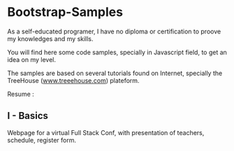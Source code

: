 # Bootstrap-Samples

As a self-educated programer, I have no diploma or certification to proove my knowledges and my skills.

You will find here some code samples, specially in Javascript field, to get an idea on my level.

The samples are based on several tutorials found on Internet, specially the TreeHouse (www.treeehouse.com) plateform.

Resume :

<strong><h2>I - Basics</strong></h2>

Webpage for a virtual Full Stack Conf, with presentation of teachers, schedule, register form. 
